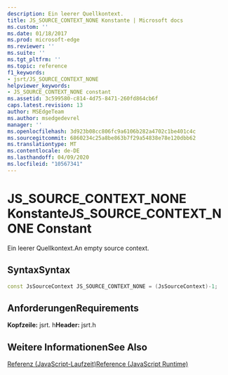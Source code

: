 ```yaml
---
description: Ein leerer Quellkontext.
title: JS_SOURCE_CONTEXT_NONE Konstante | Microsoft docs
ms.custom: ''
ms.date: 01/18/2017
ms.prod: microsoft-edge
ms.reviewer: ''
ms.suite: ''
ms.tgt_pltfrm: ''
ms.topic: reference
f1_keywords:
- jsrt/JS_SOURCE_CONTEXT_NONE
helpviewer_keywords:
- JS_SOURCE_CONTEXT_NONE constant
ms.assetid: 3c599580-c814-4d75-8471-260fd864cb6f
caps.latest.revision: 13
author: MSEdgeTeam
ms.author: msedgedevrel
manager: ''
ms.openlocfilehash: 3d923b08cc806fc9a6106b282a4702c1be401c4c
ms.sourcegitcommit: 6860234c25a8be863b7f29a54838e78e120dbb62
ms.translationtype: MT
ms.contentlocale: de-DE
ms.lasthandoff: 04/09/2020
ms.locfileid: "10567341"
---
```

# <span data-ttu-id="6e126-103">JS_SOURCE_CONTEXT_NONE Konstante</span><span class="sxs-lookup"><span data-stu-id="6e126-103">JS_SOURCE_CONTEXT_NONE Constant</span></span>
<span data-ttu-id="6e126-104">Ein leerer Quellkontext.</span><span class="sxs-lookup"><span data-stu-id="6e126-104">An empty source context.</span></span>  
  
## <span data-ttu-id="6e126-105">Syntax</span><span class="sxs-lookup"><span data-stu-id="6e126-105">Syntax</span></span>  
  
```cpp  
const JsSourceContext JS_SOURCE_CONTEXT_NONE = (JsSourceContext)-1;  
```  
  
## <span data-ttu-id="6e126-106">Anforderungen</span><span class="sxs-lookup"><span data-stu-id="6e126-106">Requirements</span></span>  
 <span data-ttu-id="6e126-107">**Kopfzeile:** jsrt. h</span><span class="sxs-lookup"><span data-stu-id="6e126-107">**Header:** jsrt.h</span></span>  
  
## <span data-ttu-id="6e126-108">Weitere Informationen</span><span class="sxs-lookup"><span data-stu-id="6e126-108">See Also</span></span>  
 [<span data-ttu-id="6e126-109">Referenz (JavaScript-Laufzeit)</span><span class="sxs-lookup"><span data-stu-id="6e126-109">Reference (JavaScript Runtime)</span></span>](../chakra-hosting/reference-javascript-runtime.md)